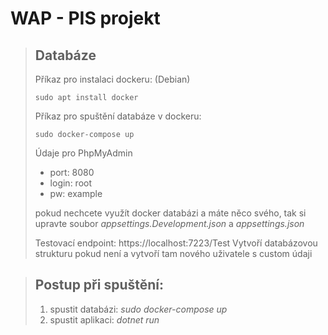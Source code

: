 # WAP - PIS projekt


>## Databáze
>Příkaz pro instalaci dockeru: (Debian)
>``` 
>sudo apt install docker
>```
>
>Příkaz pro spuštění databáze v dockeru:
>``` 
>sudo docker-compose up
>```
>Údaje pro PhpMyAdmin
> - port: 8080
> - login: root
> - pw: example
>
> pokud nechcete využít docker databázi a máte něco svého, tak si upravte soubor *appsettings.Development.json* a *appsettings.json* 
>
>Testovací endpoint: https://localhost:7223/Test Vytvoří databázovou strukturu pokud není a vytvoří tam nového uživatele s custom údaji


>## Postup při spuštění:
> 1) spustit databázi: *sudo docker-compose up*
> 2) spustit aplikaci: *dotnet run*

